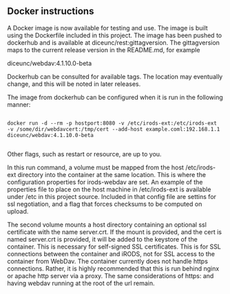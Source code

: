 ## Docker instructions

A Docker image is now available for testing and use.  The image is built using the Dockerfile included in this project.  The image has been pushed to dockerhub and is available at diceunc/rest:gittagversion.  The gittagversion maps to the current release version in the README.md, for example

diceunc/webdav:4.1.10.0-beta

Dockerhub can be consulted for available tags.  The location may eventually change, and this will be noted in later releases.

The image from dockerhub can be configured when it is run in the following manner:

```

docker run -d --rm -p hostport:8080 -v /etc/irods-ext:/etc/irods-ext  -v /some/dir/webdavcert:/tmp/cert --add-host example.coml:192.168.1.1 diceunc/webdav:4.1.10.0-beta


```

Other flags, such as restart or resource, are up to you.  

In this run command, a volume must be mapped from the host /etc/irods-ext directory into the container at the same location. This is where the configuration properties for irods-webdav are set.  An example of the properties file to place on the host machine in /etc/irods-ext is available under /etc in this project source.  Included in that config file are settins for ssl negotiation, and a flag that forces checksums to be computed on upload.

The second volume mounts a host directory containing an optional ssl certificate with the name server.crt.  If the mount is provided, and the cert is named server.crt is provided, it will be added to the keystore of the container.  This is necessary for self-signed SSL certificates.  This is for SSL connections between the container and iRODS, not for SSL access to the container from WebDav.  The container currently does not handle https connections.  Rather, it is highly recommended that this is run behind nginx or apache http server via a proxy.  The same considerations of https: and having webdav running at the root of the url remain.